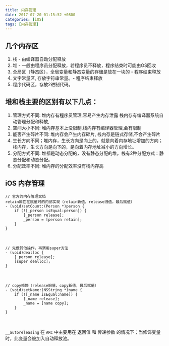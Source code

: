 ```yaml
---
title: 内存管理
date: 2017-07-20 01:15:52 +0800
categories: [iOS]
tags: [内存管理]
---
```


## 几个内存区

1. 栈 - 由编译器自动分配释放
2. 堆 - 一般由程序员分配释放，若程序员不释放，程序结束时可能由OS回收
3. 全局区（静态区），全局变量和静态变量的存储是放在一块的   - 程序结束释放
4. 文字常量区,    存放字符串常量。- 程序结束释放
5. 程序代码区，存放2进制代码。

## 堆和栈主要的区别有以下几点：

1. 管理方式不同:  堆内存有程序员管理,容易产生内存泄露    栈内存有编译器系统自动管理分配和释放,
2. 空间大小不同:  堆内存基本上没限制,栈内存有编译器管理,会有限制
3. 能否产生碎片不同:  堆内存会产生内存碎片,  栈内存是链式存储,不会产生碎片
4. 生长方向不同；堆内存，生长方向是向上的，就是向着内存地址增加的方向；栈内存，生长方向是向下的，是向着内存地址减小的方向增长。
5. 分配方式不同:  堆都是动态分配的，没有静态分配的堆。栈有2种分配方式：静态分配和动态分配。
6. 分配效率不同:  堆内存的分配效率没有栈内存高


## iOS 内存管理

``` objc
// 官方的内存管理文档
retain属性在赋值时的内部实现（retain新值，release旧值，最后赋值）
- (void)setCount:(Person *)person {
    if (![_person isEqual:person]) {
        [_person release];
        _person = [person retain];
    }
}
```

<br>

``` objc
// 先做其他操作，再调用super方法
- (void)dealloc {
    [_person release];
    [super dealloc];
}
```

<br>

``` objc
// copy修饰（release旧值，copy新值，最后赋值）
- (void)setName:(NSString *)name {  
    if (![_name isEqual:name]) {
        [_name release];  
        _name = [name copy];
    }
}
```

<br>

`__autoreleasing` 在 `ARC` 中主要用在 返回值 和 传递参数 的情况下；当修饰变量时，此变量会被加入自动释放池。

